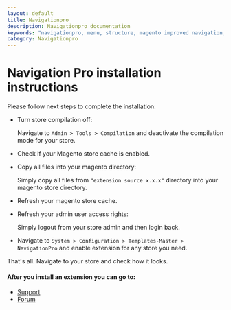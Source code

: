 ```yaml
---
layout: default
title: Navigationpro
description: Navigationpro documentation
keywords: "navigationpro, menu, structure, magento improved navigation, magento navigation pro installation"
category: Navigationpro
---
```


# Navigation Pro installation instructions

Please follow next steps to complete the installation:

* Turn store compilation off:

    Navigate to `Admin > Tools > Compilation` and deactivate the compilation
    mode for your store.

* Check if your Magento store cache is enabled.

* Copy all files into your magento directory:

    Simply copy all files from `"extension source x.x.x"` directory into your
    magento store directory.

* Refresh your magento store cache.

* Refresh your admin user access rights:

    Simply logout from your store admin and then login back.

* Navigate to `System > Configuration > Templates-Master > NavigationPro` and
enable extension for any store you need.

That's all. Navigate to your store and check how it looks.

#### After you install an extension you can go to:

* [Support](https://swissuplabs.com/contacts/)
* [Forum](https://swissuplabs.com/magento-forum/)